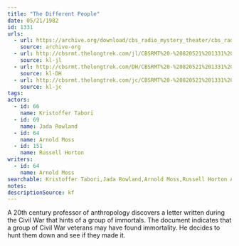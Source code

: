```yaml
---
title: "The Different People"
date: 05/21/1982
id: 1331
urls: 
  - url: https://archive.org/download/cbs_radio_mystery_theater/cbs_radio_mystery_theater-1301-1350.zip/cbs_radio_mystery_theater-1301-1350%2Fcbsrmt_1331_the_different_people.mp3
    source: archive-org
  - url: http://cbsrmt.thelongtrek.com/jl/CBSRMT%20-%20820521%201331%20The%20%27Different%27%20People_jl.mp3
    source: kl-jl
  - url: http://cbsrmt.thelongtrek.com/DH/CBSRMT%20-%20820521%201331%20The%20%27Different%27%20People_dh.mp3
    source: kl-DH
  - url: http://cbsrmt.thelongtrek.com/jc/CBSRMT%20-%20820521%201331%20Different%20People%20vbr%20kb2_jc.mp3
    source: kl-jc
tags: 
actors:  
  - id: 66
    name: Kristoffer Tabori  
  - id: 69
    name: Jada Rowland  
  - id: 64
    name: Arnold Moss  
  - id: 151
    name: Russell Horton
writers:  
  - id: 64
    name: Arnold Moss
searchable: Kristoffer Tabori,Jada Rowland,Arnold Moss,Russell Horton Arnold Moss
notes: 
descriptionSource: kf
---
```

A 20th century professor of anthropology discovers a letter written during the Civil War that hints of a group of immortals. The document indicates that a group of Civil War veterans may have found immortality. He decides to hunt them down and see if they made it.